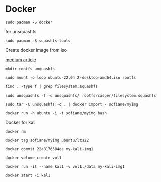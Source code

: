 # Docker


```
sudo pacman -S docker
```

for unsquashfs

```
sudo pacman -S squashfs-tools
```


Create docker image from iso

[medium article](https://medium.com/@SofianeHamlaoui/convert-iso-images-to-docker-images-4e1b1b637d75)


```
mkdir rootfs unquashfs

sudo mount -o loop ubuntu-22.04.2-desktop-amd64.iso rootfs

find . -type f | grep filesystem.squashfs

sudo unsquashfs -f -d unsquashfs/ rootfs/casper/filesystem.squashfs

sudo tar -C unsquashfs -c . | docker import - sofiane/myimg

docker run -h ubuntu -i -t sofiane/myimg bash
```


Docker for kali
```
docker rm

docker tag sofiane/myimg ubuntu/lts22

docker commit 22a8176584ee my-kali-img1

docker volume create vol1

docker run -it --name kal1 -v vol1:/data my-kali-img1

docker start -i kal1
```
